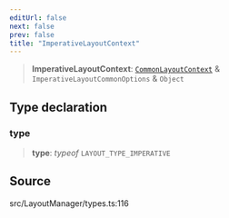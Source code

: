 ```yaml
---
editUrl: false
next: false
prev: false
title: "ImperativeLayoutContext"
---
```


> **ImperativeLayoutContext**: [`CommonLayoutContext`](CommonLayoutContext.md) & `ImperativeLayoutCommonOptions` & `Object`

## Type declaration

### type

> **type**: *typeof* `LAYOUT_TYPE_IMPERATIVE`

## Source

src/LayoutManager/types.ts:116
